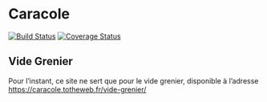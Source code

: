 Caracole
========

[![Build Status](https://travis-ci.org/nim65s/caracole.svg?branch=master)](https://travis-ci.org/nim65s/caracole)
[![Coverage Status](https://coveralls.io/repos/github/nim65s/caracole/badge.svg?branch=master)](https://coveralls.io/github/nim65s/caracole?branch=master)

Vide Grenier
------------

Pour l’instant, ce site ne sert que pour le vide grenier, disponible à l’adresse
https://caracole.totheweb.fr/vide-grenier/
